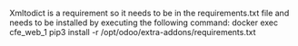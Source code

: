 Xmltodict is a requirement so it needs to be in the requirements.txt file and needs to be installed by executing the following command:
docker exec cfe_web_1 pip3 install -r /opt/odoo/extra-addons/requirements.txt


